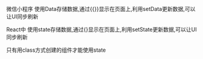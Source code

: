 微信小程序
 使用Data存储数据,通过{{}}显示在页面上,利用setData更新数据,可以让UI同步刷新

React中
使用state存储数据,通过{}显示在页面上,利用setState更新数据,可以让UI同步刷新 

只有用class方式创建的组件才能使用state